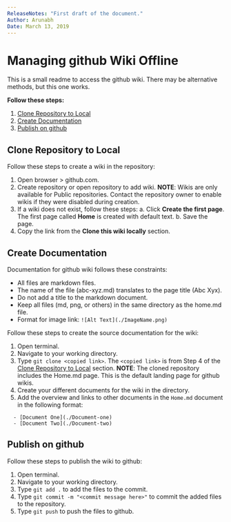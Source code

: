 ```yaml
---
ReleaseNotes: "First draft of the document."
Author: Arunabh
Date: March 13, 2019
---
```


# Managing github Wiki Offline

This is a small readme to access the github wiki. There may be alternative methods, but this one works.

**Follow these steps:**

1. [Clone Repository to Local](#clone-repository-to-local)
2. [Create Documentation](#create-documentation)
3. [Publish on github](#publish-on-github)

## Clone Repository to Local

Follow these steps to create a wiki in the repository:

1. Open browser > github.com.
2. Create repository or open repository to add wiki.
   **NOTE**: Wikis are only available for Public repositories. Contact the repository owner to enable wikis if they were disabled during creation.
3. If a wiki does not exist, follow these steps:
  a. Click **Create the first page**.
      The first page called **Home** is created with default text.
  b. Save the page.
4. Copy the link from the **Clone this wiki locally** section.

## Create Documentation

Documentation for github wiki follows these constraints:

- All files are markdown files.
- The name of the file (abc-xyz.md) translates to the page title (Abc Xyx).
- Do not add a title to the markdown document.
- Keep all files (md, png, or others) in the same directory as the home.md file.
- Format for image link: `![Alt Text](./ImageName.png)`

Follow these steps to create the source documentation for the wiki:

1. Open terminal.
2. Navigate to your working directory.
3. Type `git clone <copied link>`. The `<copied link>` is from Step 4 of the [Clone Repository to Local](#clone-repository-to-local) section.
   **NOTE**: The cloned repository includes the Home.md page. This is the default landing page for github wikis.
4. Create your different documents for the wiki in the directory.
5. Add the overview and links to other documents in the `Home.md` document in the following format:

```
  - [Document One](./Document-one)
  - [Document Two](./Document-two)
```

## Publish on github

Follow these steps to publish the wiki to github:

1. Open terminal.
2. Navigate to your working directory.
3. Type `git add .` to add the files to the commit.
4. Type `git commit -m "<commit message here>"` to commit the added files to the repository.
5. Type `git push` to push the files to github.
